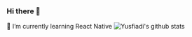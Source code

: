 ### Hi there 👋
🌱 I’m currently learning React Native
![Yusfiadi's github stats](https://github-readme-stats.vercel.app/api?username=yusfiadi&show_icons=true&count_private=true)
<!--
**yusfiadi/yusfiadi** is a ✨ _special_ ✨ repository because its `README.md` (this file) appears on your GitHub profile.

Here are some ideas to get you started:

- 🔭 I’m currently working on ...
- 🌱 I’m currently learning ...
- 👯 I’m looking to collaborate on ...
- 🤔 I’m looking for help with ...
- 💬 Ask me about ...
- 📫 How to reach me: ...
- 😄 Pronouns: ...
- ⚡ Fun fact: ...
-->
